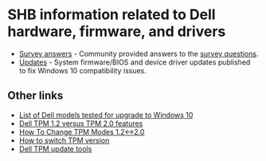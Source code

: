 # SHB information related to Dell hardware, firmware, and drivers

* [Survey answers](./Survey.md) - Community provided answers to the [survey questions](./../README.md#hardware-and-firmware-survey).
* [Updates](./Updates.md) - System firmware/BIOS and device driver updates published to fix Windows 10 compatibility issues.

## Other links
* [List of Dell models tested for upgrade to Windows 10](http://www.dell.com/support/article/us/en/19/SLN297954)
* [Dell TPM 1.2 versus TPM 2.0 features](http://en.community.dell.com/techcenter/enterprise-client/w/wiki/11849.tpm-1-2-vs-2-0-features)
* [How To Change TPM Modes 1.2<->2.0](http://en.community.dell.com/techcenter/enterprise-client/w/wiki/11850.how-to-change-tpm-modes-1-2-2-0)
* [How to switch TPM version](http://www.dell.com/support/article/us/en/19/SLN301627)
* [Dell TPM update tools](http://en.community.dell.com/techcenter/enterprise-client/w/wiki/11851.download-links-for-dell-tpm-update-tools)